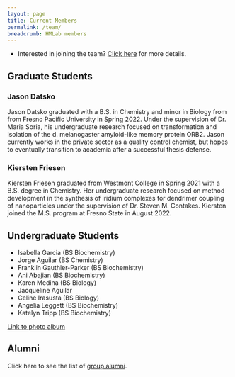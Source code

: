 ```yaml
---
layout: page
title: Current Members
permalink: /team/
breadcrumb: HMLab members
---
```


- Interested in joining the team? [Click here](/research/opportunities) for more details. 

## Graduate Students

### Jason Datsko

Jason Datsko graduated with a B.S. in Chemistry and minor in Biology from from Fresno Pacific University in Spring 2022. Under the supervision of Dr. Maria Soria, his undergraduate research focused on transformation and isolation of the d. melanogaster amyloid-like memory protein ORB2. Jason currently works in the private sector as a quality control chemist, but hopes to eventually transition to academia after a successful thesis defense.

### Kiersten Friesen

Kiersten Friesen graduated from Westmont College in Spring 2021 with a B.S. degree in Chemistry. Her undergraduate research focused on method development in the synthesis of iridium complexes for dendrimer coupling of nanoparticles under the supervision of Dr. Steven M. Contakes. Kiersten joined the M.S. program at Fresno State in August 2022.

## Undergraduate Students

* Isabella Garcia (BS Biochemistry)
* Jorge Aguilar (BS Chemistry)
* Franklin Gauthier-Parker (BS Biochemistry)
* Ani Abajian (BS Biochemistry)
* Karen Medina (BS Biology)
* Jacqueline Aguilar 
* Celine Irasusta (BS Biology)
* Angelia Leggett (BS Biochemistry)
* Katelyn Tripp (BS Biochemistry)

 [Link to photo album](/team/photos)

## Alumni

Click here to see the list of [group alumni](/team/alumni). 